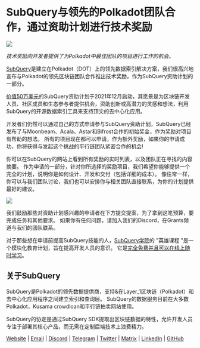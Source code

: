 # SubQuery与领先的Polkadot团队合作，通过资助计划进行技术奖励

![](https://miro.medium.com/max/1400/0*KlrhjUy3MRRT98OO)

_技术奖励向开发者提供了为Polkadot中最佳团队的项目进行工作的机会。_

[SubQuery](https://subquery.network/)是建立在Polkadot（DOT）上的领先数据索引解决方案，我们很高兴地宣布与Polkadot的领先区块链团队合作推出技术奖励，作为SubQuery资助计划的一部分。

[价值50万美元](./20211222-grants.md)的SubQuery资助计划于2021年12月启动，其愿景是为区块链开发人员、社区成员和生态参与者提供机会，资助创新或高潜力的灵感和想法，利用SubQuery的开源数据索引工具来支持顶尖的去中心化应用。

开发者们仍然可以通过自己的方式申请参与SubQuery资助计划，SubQuery已经发布了与Moonbeam、Acala、Astar和Bifrost合作的初始奖金，作为奖励对项目有帮助的想法。 所有的项目现在都可以申请，作为额外奖励，如果你的申请成功，你将获得与发起这个挑战的平行链团队紧密合作的机会!

你可以在SubQuery的网站上看到所有奖励的实时列表，以及团队正在寻找的内容摘要。 作为申请的一部分，针对你所选择的奖励项目，我们希望你能够提供一个完全的计划，说明你是如何设计、开发和交付（包括详细的成本）。 像往常一样，你可以与我们团队讨论，我们也可以安排你与相关团队直接联系，为你的计划提供最好的建议。

![](https://miro.medium.com/max/1400/0*o2m57G86Tyi2UWiQ)

我们鼓励那些对资助计划感兴趣的申请者在下方提交提案，为了拿到这笔预算，要完成任务和其他要求。 如果你有任何问题，请加入我们的Discord，在Grants频道与我们的团队联系。

对于那些想在申请前提高SubQuery技能的人，[SubQuery学院](./20211018-subquery-launches-the-subquery-academy.md)的 "英雄课程 "是一个模块化教育计划，旨在提高开发人员的意识。 它是[完全免费并且可以在线上随时学习](https://subquery.coassemble.com/unlock/dOKZW6O#/)。

## 关于SubQuery

SubQuery是Polkadot的领先数据提供商，支持&在Layer_1区块链（Polkadot）和去中心化应用程序之间建立索引和查询层。 SubQuery的数据服务目前在大多数Polkadot，Kusama crowdloan和平行链拍卖网站使用。

SubQuery的协定是通过SubQuery SDK提取出区块链数据的特性，允许开发人员专注于部署其核心产品，而无需在定制后端技术上浪费精力。

[Website](https://subquery.network/) | [Email](hello@subquery.network) | [Discord](https://discord.com/invite/78zg8aBSMG) | [Telegram](https://t.me/subquerynetwork) | [Twitter](https://twitter.com/subquerynetwork) | [Matrix](https://matrix.to/#/#subquery:matrix.org) | [LinkedIn](https://www.linkedin.com/company/subquery) | [GitHub](https://github.com/subquery)
